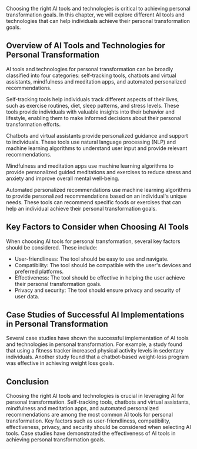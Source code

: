 
Choosing the right AI tools and technologies is critical to achieving personal transformation goals. In this chapter, we will explore different AI tools and technologies that can help individuals achieve their personal transformation goals.

Overview of AI Tools and Technologies for Personal Transformation
-----------------------------------------------------------------

AI tools and technologies for personal transformation can be broadly classified into four categories: self-tracking tools, chatbots and virtual assistants, mindfulness and meditation apps, and automated personalized recommendations.

Self-tracking tools help individuals track different aspects of their lives, such as exercise routines, diet, sleep patterns, and stress levels. These tools provide individuals with valuable insights into their behavior and lifestyle, enabling them to make informed decisions about their personal transformation efforts.

Chatbots and virtual assistants provide personalized guidance and support to individuals. These tools use natural language processing (NLP) and machine learning algorithms to understand user input and provide relevant recommendations.

Mindfulness and meditation apps use machine learning algorithms to provide personalized guided meditations and exercises to reduce stress and anxiety and improve overall mental well-being.

Automated personalized recommendations use machine learning algorithms to provide personalized recommendations based on an individual's unique needs. These tools can recommend specific foods or exercises that can help an individual achieve their personal transformation goals.

Key Factors to Consider when Choosing AI Tools
----------------------------------------------

When choosing AI tools for personal transformation, several key factors should be considered. These include:

* User-friendliness: The tool should be easy to use and navigate.
* Compatibility: The tool should be compatible with the user's devices and preferred platforms.
* Effectiveness: The tool should be effective in helping the user achieve their personal transformation goals.
* Privacy and security: The tool should ensure privacy and security of user data.

Case Studies of Successful AI Implementations in Personal Transformation
------------------------------------------------------------------------

Several case studies have shown the successful implementation of AI tools and technologies in personal transformation. For example, a study found that using a fitness tracker increased physical activity levels in sedentary individuals. Another study found that a chatbot-based weight-loss program was effective in achieving weight loss goals.

Conclusion
----------

Choosing the right AI tools and technologies is crucial in leveraging AI for personal transformation. Self-tracking tools, chatbots and virtual assistants, mindfulness and meditation apps, and automated personalized recommendations are among the most common AI tools for personal transformation. Key factors such as user-friendliness, compatibility, effectiveness, privacy, and security should be considered when selecting AI tools. Case studies have demonstrated the effectiveness of AI tools in achieving personal transformation goals.
